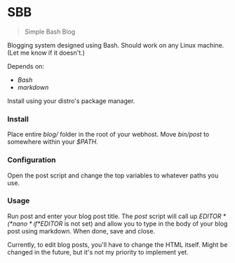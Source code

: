 # SBB

> Simple Bash Blog

Blogging system designed using Bash.
Should work on any Linux machine. (Let me know if it doesn't.)

Depends on:
- *Bash*
- *markdown*

Install using your distro's package manager.

### Install

Place entire *blog/* folder in the root of your webhost. Move *bin/post* to
somewhere within your *$PATH*.

### Configuration

Open the post script and change the top variables to whatever paths you use.

### Usage

Run post and enter your blog post title. The *post* script will call up
*$EDITOR* (*nano* if *$EDITOR* is not set) and allow you to type in the body
of your blog post using markdown. When done, save and close.

Currently, to edit blog posts, you'll have to change the HTML itself.
Might be changed in the future, but it's not my priority to implement yet.
